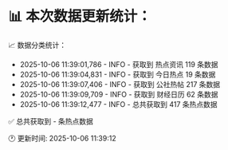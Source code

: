 📊 本次数据更新统计：
==========================

📈 数据分类统计：
- 2025-10-06 11:39:01,786 - INFO - 获取到 热点资讯 119 条数据
- 2025-10-06 11:39:04,831 - INFO - 获取到 今日热点 19 条数据
- 2025-10-06 11:39:07,406 - INFO - 获取到 公社热帖 217 条数据
- 2025-10-06 11:39:09,709 - INFO - 获取到 财经日历 62 条数据
- 2025-10-06 11:39:12,477 - INFO - 总共获取到 417 条热点数据

✅ 总共获取到 - 条热点数据

🕐 更新时间: 2025-10-06 11:39:12
